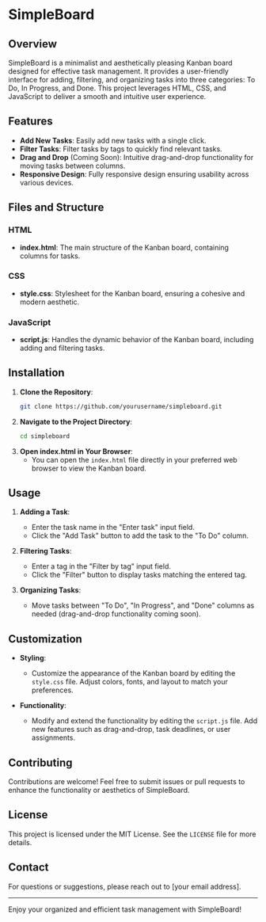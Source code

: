 # SimpleBoard

## Overview

SimpleBoard is a minimalist and aesthetically pleasing Kanban board designed for effective task management. It provides a user-friendly interface for adding, filtering, and organizing tasks into three categories: To Do, In Progress, and Done. This project leverages HTML, CSS, and JavaScript to deliver a smooth and intuitive user experience.

## Features

- **Add New Tasks**: Easily add new tasks with a single click.
- **Filter Tasks**: Filter tasks by tags to quickly find relevant tasks.
- **Drag and Drop** (Coming Soon): Intuitive drag-and-drop functionality for moving tasks between columns.
- **Responsive Design**: Fully responsive design ensuring usability across various devices.

## Files and Structure

### HTML
- **index.html**: The main structure of the Kanban board, containing columns for tasks.

### CSS
- **style.css**: Stylesheet for the Kanban board, ensuring a cohesive and modern aesthetic.

### JavaScript
- **script.js**: Handles the dynamic behavior of the Kanban board, including adding and filtering tasks.

## Installation

1. **Clone the Repository**:
    ```bash
    git clone https://github.com/yourusername/simpleboard.git
    ```
2. **Navigate to the Project Directory**:
    ```bash
    cd simpleboard
    ```
3. **Open index.html in Your Browser**:
    - You can open the `index.html` file directly in your preferred web browser to view the Kanban board.

## Usage

1. **Adding a Task**:
    - Enter the task name in the "Enter task" input field.
    - Click the "Add Task" button to add the task to the "To Do" column.

2. **Filtering Tasks**:
    - Enter a tag in the "Filter by tag" input field.
    - Click the "Filter" button to display tasks matching the entered tag.

3. **Organizing Tasks**:
    - Move tasks between "To Do", "In Progress", and "Done" columns as needed (drag-and-drop functionality coming soon).

## Customization

- **Styling**:
    - Customize the appearance of the Kanban board by editing the `style.css` file. Adjust colors, fonts, and layout to match your preferences.
    
- **Functionality**:
    - Modify and extend the functionality by editing the `script.js` file. Add new features such as drag-and-drop, task deadlines, or user assignments.

## Contributing

Contributions are welcome! Feel free to submit issues or pull requests to enhance the functionality or aesthetics of SimpleBoard.

## License

This project is licensed under the MIT License. See the `LICENSE` file for more details.

## Contact

For questions or suggestions, please reach out to [your email address].

---

Enjoy your organized and efficient task management with SimpleBoard!
